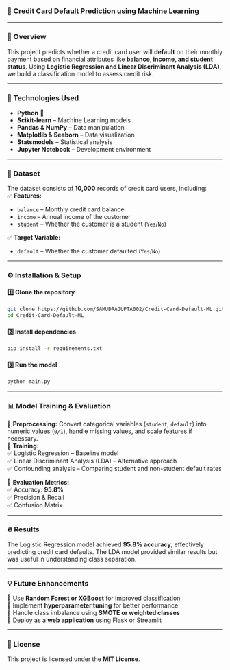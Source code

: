 ### 🏦 Credit Card Default Prediction using Machine Learning  

---

### 📌 Overview  
This project predicts whether a credit card user will **default** on their monthly payment based on financial attributes like **balance, income, and student status**. Using **Logistic Regression and Linear Discriminant Analysis (LDA)**, we build a classification model to assess credit risk.  

---

### 🚀 Technologies Used  
- **Python** 🐍  
- **Scikit-learn** – Machine Learning models  
- **Pandas & NumPy** – Data manipulation  
- **Matplotlib & Seaborn** – Data visualization  
- **Statsmodels** – Statistical analysis  
- **Jupyter Notebook** – Development environment  

---

### 📂 Dataset  
The dataset consists of **10,000** records of credit card users, including:  
✅ **Features:**  
   - `balance` – Monthly credit card balance  
   - `income` – Annual income of the customer  
   - `student` – Whether the customer is a student (`Yes`/`No`)  

✅ **Target Variable:**  
   - `default` – Whether the customer defaulted (`Yes`/`No`)  

---

### ⚙️ Installation & Setup  
#### 1️⃣ Clone the repository  
```bash
git clone https://github.com/SAMUDRAGUPTA002/Credit-Card-Default-ML.git  
cd Credit-Card-Default-ML  
```
#### 2️⃣ Install dependencies  
```bash
pip install -r requirements.txt  
```
#### 3️⃣ Run the model  
```bash
python main.py  
```

---

### 📊 Model Training & Evaluation  
🔹 **Preprocessing:** Convert categorical variables (`student`, `default`) into numeric values (`0/1`), handle missing values, and scale features if necessary.  
🔹 **Training:**  
   ✅ Logistic Regression – Baseline model  
   ✅ Linear Discriminant Analysis (LDA) – Alternative approach  
   ✅ Confounding analysis – Comparing student and non-student default rates  

🔹 **Evaluation Metrics:**  
✅ Accuracy: **95.8%**  
✅ Precision & Recall  
✅ Confusion Matrix  

---

### 🔥 Results  
The Logistic Regression model achieved **95.8% accuracy**, effectively predicting credit card defaults. The LDA model provided similar results but was useful in understanding class separation.  

---

### 💡 Future Enhancements  
🚀 Use **Random Forest or XGBoost** for improved classification  
🚀 Implement **hyperparameter tuning** for better performance  
🚀 Handle class imbalance using **SMOTE or weighted classes**  
🚀 Deploy as a **web application** using Flask or Streamlit  

---

### 📜 License  
This project is licensed under the **MIT License**.  
